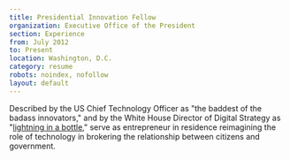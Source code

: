 ```yaml
---
title: Presidential Innovation Fellow
organization: Executive Office of the President
section: Experience
from: July 2012
to: Present
location: Washington, D.C.
category: resume
robots: noindex, nofollow
layout: default
---
```

Described by the US Chief Technology Officer as "the baddest of the badass innovators," and by the White House Director of Digital Strategy as "<a href="http://www.youtube.com/watch?v=uhtlOYOhE8w#t=51m12s">lightning in a bottle</a>," serve as entrepreneur in residence reimagining the role of technology in brokering the relationship between citizens and government.
